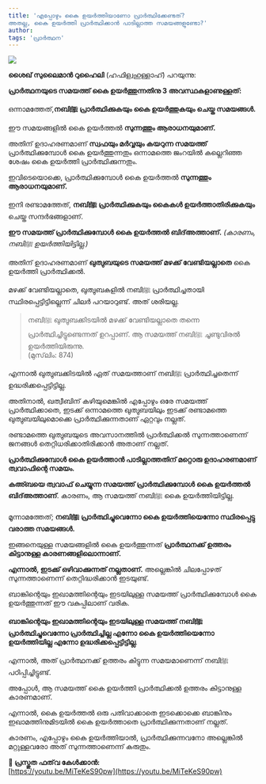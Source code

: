 ```yaml
---
title: 'എപ്പോഴും കൈ ഉയർത്തിയാണോ പ്രാർത്ഥിക്കേണ്ടത്?
അതല്ല, കൈ ഉയർത്തി പ്രാർത്ഥിക്കാൻ പാടില്ലാത്ത സമയങ്ങളുണ്ടോ?'
author:
tags: 'പ്രാർത്ഥന'
---
```


![](https://i.pinimg.com/originals/7c/25/a9/7c25a976f4b6638e440f2afc8519e172.jpg)  



**ശൈഖ് സുലൈമാൻ റുഹൈലി** (ഹഫിള്വഹുള്ളാഹ്) പറയുന്നു:

**പ്രാർത്ഥനയുടെ സമയത്ത് കൈ ഉയർത്തുന്നതിനു 3 അവസ്ഥകളാണുള്ളത്:**

ഒന്നാമത്തേത്,**നബിﷺ പ്രാർത്ഥിക്കുകയും കൈ ഉയർത്തുകയും ചെയ്ത സമയങ്ങൾ.**

ഈ സമയങ്ങളിൽ കൈ ഉയർത്തൽ **സുന്നത്തും ആരാധനയുമാണ്.**

അതിന് ഉദാഹരണമാണ് **സ്വഫയും മർവ്വയും കയറുന്ന സമയത്ത്** പ്രാർത്ഥിക്കുമ്പോൾ കൈ ഉയർത്തുന്നതും ഒന്നാമത്തെ ജംറയിൽ കല്ലെറിഞ്ഞ ശേഷം കൈ ഉയർത്തി പ്രാർത്ഥിക്കുന്നതും.

ഇവിടെയൊക്കെ, പ്രാർത്ഥിക്കുമ്പോൾ കൈ ഉയർത്തൽ **സുന്നത്തും ആരാധനയുമാണ്.**

 ഇനി രണ്ടാമത്തേത്, **നബിﷺ പ്രാർത്ഥിക്കുകയും കൈകൾ ഉയർത്താതിരിക്കുകയും** ചെയ്ത സന്ദർഭങ്ങളാണ്.

**ഈ സമയത്ത് പ്രാർത്ഥിക്കുമ്പോൾ കൈ ഉയർത്തൽ ബിദ്അത്താണ്.**
*(കാരണം, നബിﷺ ഉയർത്തിയിട്ടില്ല.)*

അതിന് ഉദാഹരണമാണ്  **ഖുത്വുബയുടെ സമയത്ത് മഴക്ക് വേണ്ടിയല്ലാതെ** കൈ ഉയർത്തി പ്രാർത്ഥിക്കൽ.

മഴക്ക് വേണ്ടിയല്ലാതെ, ഖുത്വുബകളിൽ നബിﷺ പ്രാർത്ഥിച്ചതായി സ്ഥിരപ്പെട്ടിട്ടില്ലെന്ന് ചിലർ പറയാറുണ്ട്. അത് ശരിയല്ല.

> നബിﷺ ഖുത്വുബക്കിടയിൽ മഴക്ക് വേണ്ടിയല്ലാതെ തന്നെ
> പ്രാർത്ഥിച്ചിട്ടുണ്ടെന്നത് ഉറപ്പാണ്. ആ സമയത്ത് നബിﷺ ചൂണ്ടുവിരൽ
> ഉയർത്തിയിരുന്നു.   
> (മുസ്‌ലിം: 874)

എന്നാൽ ഖുത്വുബക്കിടയിൽ ഏത് സമയത്താണ് നബിﷺ  പ്രാർത്ഥിച്ചതെന്ന് ഉദ്ധരിക്കപ്പെട്ടിട്ടില്ല.

അതിനാൽ, ഖത്വീബിന് കഴിയുമെങ്കിൽ എപ്പോഴും ഒരേ സമയത്ത് പ്രാർത്ഥിക്കാതെ, ഇടക്ക് ഒന്നാമത്തെ ഖുത്വുബയിലും ഇടക്ക് രണ്ടാമത്തെ ഖുത്വുബയിലുമൊക്കെ പ്രാർത്ഥിക്കുന്നതാണ് ഏറ്റവും നല്ലത്.

രണ്ടാമത്തെ ഖുത്വുബയുടെ അവസാനത്തിൽ പ്രാർത്ഥിക്കൽ സുന്നത്താണെന്ന് ജനങ്ങൾ തെറ്റിധരിക്കാതിരിക്കാൻ അതാണ് നല്ലത്.

**പ്രാർത്ഥിക്കുമ്പോൾ കൈ ഉയർത്താൻ പാടില്ലാത്തതിന് മറ്റൊരു ഉദാഹരണമാണ് ത്വവാഫിന്റെ സമയം.**

 **കഅ്ബയെ ത്വവാഫ് ചെയ്യുന്ന സമയത്ത് പ്രാർത്ഥിക്കുമ്പോൾ കൈ ഉയർത്തൽ ബിദ്അത്താണ്**. കാരണം, ആ സമയത്ത് നബിﷺ കൈ ഉയർത്തിയിട്ടില്ല.

മൂന്നാമത്തേത്; **നബിﷺ  പ്രാർത്ഥിച്ചുവെന്നോ  കൈ ഉയർത്തിയെന്നോ സ്ഥിരപ്പെട്ടു വരാത്ത സമയങ്ങൾ.**

ഇങ്ങനെയുള്ള സമയങ്ങളിൽ കൈ ഉയർത്തുന്നത് **പ്രാർത്ഥനക്ക് ഉത്തരം കിട്ടാനുള്ള കാരണങ്ങളിലൊന്നാണ്.**

**എന്നാൽ, ഇടക്ക് 
ഒഴിവാക്കുന്നത് നല്ലതാണ്.** അല്ലെങ്കിൽ ചിലപ്പോഴത് സുന്നത്താണെന്ന് തെറ്റിദ്ധരിക്കാൻ ഇടയുണ്ട്.

ബാങ്കിന്റെയും ഇഖാമത്തിന്റെയും ഇടയിലുള്ള സമയത്ത് പ്രാർത്ഥിക്കുമ്പോൾ കൈ ഉയർത്തുന്നത് ഈ വകുപ്പിലാണ് വരിക.

**ബാങ്കിന്റെയും ഇഖാമത്തിന്റെയും ഇടയിലുള്ള സമയത്ത് നബിﷺ പ്രാർത്ഥിച്ചുവെന്നോ പ്രാർത്ഥിച്ചില്ല എന്നോ കൈ ഉയർത്തിയെന്നോ ഉയർത്തിയില്ല എന്നോ ഉദ്ധരിക്കപ്പെട്ടിട്ടില്ല**.

എന്നാൽ, അത് പ്രാർത്ഥനക്ക് ഉത്തരം കിട്ടുന്ന സമയമാണെന്ന് നബിﷺ പഠിപ്പിച്ചിട്ടുണ്ട്. 

അപ്പോൾ, ആ സമയത്ത് കൈ ഉയർത്തി പ്രാർത്ഥിക്കൽ ഉത്തരം കിട്ടാനുള്ള കാരണമാണ്.

എന്നാൽ, കൈ ഉയർത്തൽ ഒരു പതിവാക്കാതെ ഇടക്കൊക്കെ ബാങ്കിനും ഇഖാമത്തിനുമിടയിൽ കൈ ഉയർത്താതെ പ്രാർത്ഥിക്കുന്നതാണ് നല്ലത്.

കാരണം, എപ്പോഴും കൈ ഉയർത്തിയാൽ, പ്രാർത്ഥിക്കുന്നവനോ അല്ലെങ്കിൽ മറ്റുള്ളവരോ അത് സുന്നത്താണെന്ന് കരുതും.

**🎥 പ്രസ്തുത ഫത്‌വ കേൾക്കാൻ:**  
[https://youtu.be/MiTeKeS90pw](https://youtu.be/MiTeKeS90pw)